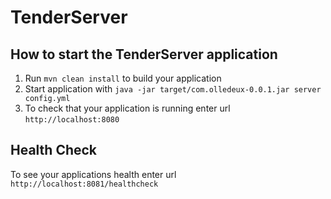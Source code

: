 # TenderServer

How to start the TenderServer application
---

1. Run `mvn clean install` to build your application
1. Start application with `java -jar target/com.olledeux-0.0.1.jar server config.yml`
1. To check that your application is running enter url `http://localhost:8080`

Health Check
---

To see your applications health enter url `http://localhost:8081/healthcheck`
